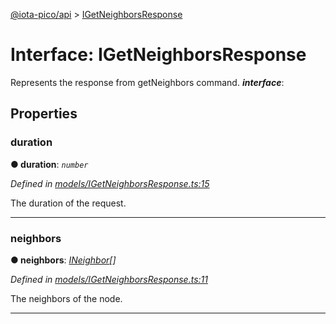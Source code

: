 [@iota-pico/api](../README.md) > [IGetNeighborsResponse](../interfaces/igetneighborsresponse.md)



# Interface: IGetNeighborsResponse


Represents the response from getNeighbors command.
*__interface__*: 



## Properties
<a id="duration"></a>

###  duration

**●  duration**:  *`number`* 

*Defined in [models/IGetNeighborsResponse.ts:15](https://github.com/iotaeco/iota-pico-api/blob/37bd8b5/src/models/IGetNeighborsResponse.ts#L15)*



The duration of the request.




___

<a id="neighbors"></a>

###  neighbors

**●  neighbors**:  *[INeighbor](ineighbor.md)[]* 

*Defined in [models/IGetNeighborsResponse.ts:11](https://github.com/iotaeco/iota-pico-api/blob/37bd8b5/src/models/IGetNeighborsResponse.ts#L11)*



The neighbors of the node.




___


